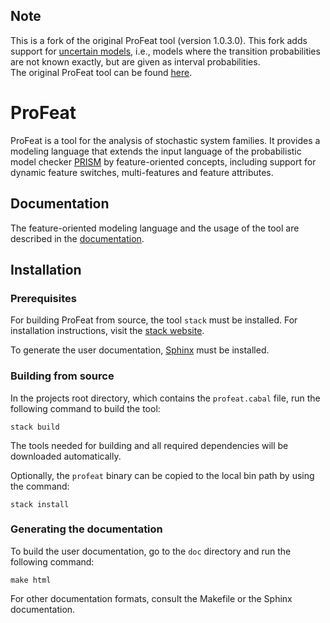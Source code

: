 ## Note

This is a fork of the original ProFeat tool (version 1.0.3.0). This fork adds support for [uncertain models](https://www.prismmodelchecker.org/manual/ThePRISMLanguage/UncertainModels), i.e., models where the transition probabilities are not known exactly, but are given as interval probabilities.  
The original ProFeat tool can be found [here](https://github.com/pchrszon/profeat/tree/master).

# ProFeat

ProFeat is a tool for the analysis of stochastic system families.
It provides a modeling language that extends the input language of the
probabilistic model checker [PRISM](http://www.prismmodelchecker.org) by
feature-oriented concepts, including support for dynamic feature switches,
multi-features and feature attributes.

## Documentation

The feature-oriented modeling language and the usage of the tool are described
in the [documentation](https://pchrszon.github.io/profeat).

## Installation

### Prerequisites

For building ProFeat from source, the tool `stack` must be installed. For
installation instructions, visit the
[stack website](https://www.haskellstack.org).

To generate the user documentation, [Sphinx](https://www.sphinx-doc.org) must be
installed.

### Building from source

In the projects root directory, which contains the `profeat.cabal` file, run
the following command to build the tool:

    stack build

The tools needed for building and all required dependencies will be downloaded
automatically.

Optionally, the `profeat` binary can be copied to the local bin path by using
the command:

    stack install

### Generating the documentation

To build the user documentation, go to the `doc` directory and run the following
command:

    make html

For other documentation formats, consult the Makefile or the Sphinx
documentation.
